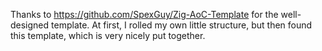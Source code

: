 Thanks to https://github.com/SpexGuy/Zig-AoC-Template for the well-designed template. At first, I rolled my own little structure, but then found this template, which is very nicely put together.
